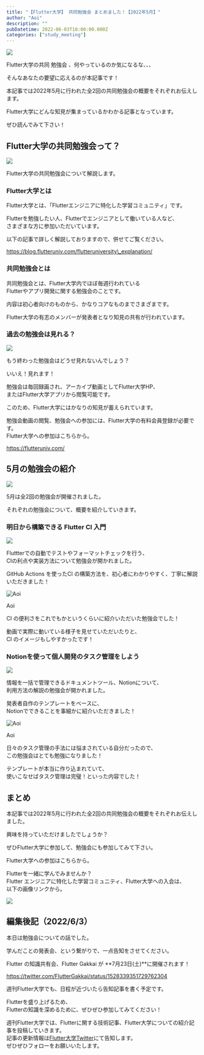```yaml
---
title: "【Flutter大学】 共同勉強会 まとめました！【2022年5月】"
author: "Aoi"
description: ""
pubDatetime: 2022-06-03T10:00:00.000Z
categories: ["study_meeting"]
---
```


![](https://blog.flutteruniv.com/wp-content/themes/cocoon-master/images/ojisan.png)

Flutter大学の共同 勉強会 、何やっているのか気になるな、、、

そんなあなたの要望に応えるのが本記事です！

本記事では2022年5月に行われた全2回の共同勉強会の概要をそれぞれお伝えします。

Flutter大学にどんな知見が集まっているかわかる記事となっています。

ぜひ読んでみて下さい！

## Flutter大学の共同勉強会って？

![](http://blog.flutteruniv.com/wp-content/uploads/2022/03/Meeting-1024x683.jpeg)

Flutter大学の共同勉強会について解説します。

### Flutter大学とは

Flutter大学とは、「Flutterエンジニアに特化した学習コミュニティ」です。

Flutterを勉強したい人、Flutterでエンジニアとして働いている人など、  
さまざまな方に参加いただいています。

以下の記事で詳しく解説しておりますので、併せてご覧ください。

https://blog.flutteruniv.com/flutteruniversity\_explanation/

### 共同勉強会とは

共同勉強会とは、Flutter大学内でほぼ毎週行われている  
Flutterやアプリ開発に関する勉強会のことです。

内容は初心者向けのものから、かなりコアなものまでさまざまです。

Flutter大学の有志のメンバーが発表者となり知見の共有が行われています。

### 過去の勉強会は見れる？

![](https://blog.flutteruniv.com/wp-content/themes/cocoon-master/images/obasan.png)

もう終わった勉強会はどうせ見れないんでしょう？

いいえ！見れます！

勉強会は毎回録画され、アーカイブ動画としてFlutter大学HP、  
またはFlutter大学アプリから閲覧可能です。

このため、Flutter大学にはかなりの知見が蓄えられています。

勉強会動画の閲覧、勉強会への参加には、Flutter大学の有料会員登録が必要です。  
Flutter大学への参加はこちらから。

https://flutteruniv.com/

## 5月の勉強会の紹介

![](http://blog.flutteruniv.com/wp-content/uploads/2022/03/meeting2-1024x683.jpeg)

5月は全2回の勉強会が開催されました。

それぞれの勉強会について、概要を紹介していきます。

### 明日から構築できる Flutter CI 入門

![](https://blog.flutteruniv.com/wp-content/uploads/2022/05/20220528_ci.png)

Fluttterでの自動でテストやフォーマットチェックを行う、  
CIの利点や実装方法について勉強会が開かれました。

GitHub Actions を使ったCI の構築方法を、初心者にわかりやすく、丁寧に解説いただきました！

![Aoi](https://blog.flutteruniv.com/wp-content/themes/cocoon-master/images/b-man.png)

Aoi

CI の便利さをこれでもかというくらいに紹介いただいた勉強会でした！

動画で実際に動いている様子を見せていただいたりと、  
CI のイメージもしやすかったです！

### Notionを使って個人開発のタスク管理をしよう

![](https://blog.flutteruniv.com/wp-content/uploads/2022/05/20220528_notion.png)

情報を一括で管理できるドキュメントツール、Notionについて、  
利用方法の解説の勉強会が開かれました。

発表者自作のテンプレートをベースに、  
Notionでできることを事細かに紹介いただきました！

![Aoi](https://blog.flutteruniv.com/wp-content/themes/cocoon-master/images/b-man.png)

Aoi

日々のタスク管理の手法には悩まされている自分だったので、  
この勉強会はとても勉強になりました！

テンプレートが本当に作り込まれていて、  
使いこなせばタスク管理は完璧！といった内容でした！

## まとめ

本記事では2022年5月に行われた全2回の共同勉強会の概要をそれぞれお伝えしました。

興味を持っていただけましたでしょうか？

ぜひFlutter大学に参加して、勉強会にも参加してみて下さい。

Flutter大学への参加はこちらから。

Flutterを一緒に学んでみませんか？  
Flutter エンジニアに特化した学習コミュニティ、Flutter大学への入会は、  
以下の画像リンクから。

[![](https://blog.flutteruniv.com/wp-content/uploads/2022/07/Flutter大学バナー.png)](//flutteruniv.com)

## 編集後記（2022/6/3）

本日は勉強会についての話でした。

学んだことの発表会、という繋がりで、一点告知をさせてください。

Flutter の知識共有会、Flutter Gakkai が **7月23日(土)**に開催されます！

https://twitter.com/FlutterGakkai/status/1528339351729762304

週刊Flutter大学でも、日程が近づいたら告知記事を書く予定です。

Flutterを盛り上げるため、  
Flutterの知識を深めるために、ぜひぜひ参加してみてください！

週刊Flutter大学では、Flutterに関する技術記事、Flutter大学についての紹介記事を投稿していきます。  
記事の更新情報は[Flutter大学Twitter](https://twitter.com/FlutterUniv)にて告知します。  
ぜひぜひフォローをお願いいたします。